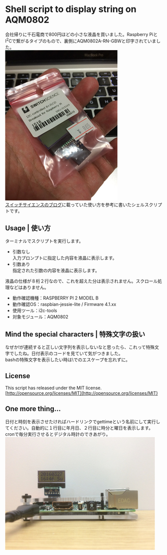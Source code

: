 # Shell script to display string on AQM0802
会社帰りに千石電商で800円ほどの小さな液晶を買いました。Raspberry PiとI<sup>2</sup>Cで繋がるタイプのもので、裏側にAQM0802A-RN-GBWと印字されていました。  
![AQM0802](./images/aqm0802.jpg)  
[スイッチサイエンスのブログ](http://mag.switch-science.com/2013/07/30/use-i2c-lcd-brakeout-board-on-raspberry-pi/)に載っていた使い方を参考に書いたシェルスクリプトです。  

## Usage | 使い方
ターミナルでスクリプトを実行します。  
- 引数なし  
 入力プロンプトに指定した内容を液晶に表示します。  
- 引数あり  
 指定された引数の内容を液晶に表示します。  

液晶の仕様が８桁２行なので、これを超えた分は表示されません。スクロール処理などはありません。  

- 動作確認機種：RASPBERRY PI 2 MODEL B  
- 動作確認OS：raspbian-jessie-lite / Firmware 4.1.xx  
- 使用ツール：i2c-tools  
- 対象モジュール：AQM0802  

## Mind the special characters | 特殊文字の扱い
なぜか!が連続すると正しい文字列を表示しないなと思ったら、これって特殊文字でしたね。日付表示のコードを見ていて気がつきました。  
bashの特殊文字を表示したい時は\でのエスケープを忘れずに。  

## License
This script has released under the MIT license.  
[http://opensource.org/licenses/MIT](http://opensource.org/licenses/MIT)  

## One more thing...
日付と時刻を表示させたければハードリンクでgettimeという名前にして実行してください。自動的に１行目に年月日、２行目に時分と曜日を表示します。  
cronで毎分実行させるとデジタル時計のできあがり。  
![デジタル時計Pi](./images/raspberrypi-with-aqm0802.jpg)  
